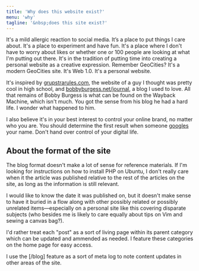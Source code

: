 ```yaml
---
title: 'Why does this website exist?'
menu: 'why'
tagline: '&nbsp;does this site exist?'
---
```



It's a mild allergic reaction to social media. It’s a place to put things I care about. It's a place to experiment and have fun. It's a place where I don't have to worry about likes or whether one or 100 people are looking at what I'm putting out there. It's in the tradition of putting time into creating a personal website as a creative expression. Remember GeoCities? It's a modern GeoCities site. It's Web 1.0. It's a personal website.

It's inspired by [grupstrarules.com](https://grupstrarules.com), the website of a guy I thought was pretty cool in high school, and [bobbyburgess.net/journal](https://web.archive.org/web/20060908213315/http://www.bobbyburgess.net/journal/?date=20060321), a blog I used to love. All that remains of Bobby Burgess is what can be found on the Wayback Machine, which isn't much. You got the sense from his blog he had a hard life. I wonder what happened to him.

I also believe it's in your best interest to control your online brand, no matter who you are. You should determine the first result when someone [googles](https://duckduckgo.com/?q=justus+grunow) your name. Don't hand over control of your digital life.

## About the format of the site

The blog format doesn't make a lot of sense for reference materials. If I'm looking for instructions on how to install PHP on Ubuntu, I don't really care when it the article was published relative to the rest of the articles on the site, as long as the information is still relevant. 

I would like to know the date it was published on, but it doesn't make sense to have it buried in a flow along with other possibly related or possibly unrelated items—especially on a personal site like this covering disparate subjects (who besides me is likely to care equally about tips on Vim and sewing a canvas bag?).

I'd rather treat each "post" as a sort of living page within its parent category which can be updated and ammended as needed. I feature these categories on the home page for easy access.

I use the [/blog] feature as a sort of meta log to note content updates in other areas of the site.
